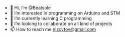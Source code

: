 - 👋 Hi, I’m @Beatsole
- 👀 I’m interested in programming on Arduino and STM
- 🌱 I’m currently learning C programming
- 💞️ I’m looking to collaborate on all kind of projects
- 📫 How to reach me nizovtov@gmail.com

<!---
Beatsole/Beatsole is a ✨ special ✨ repository because its `README.md` (this file) appears on your GitHub profile.
You can click the Preview link to take a look at your changes.
--->
